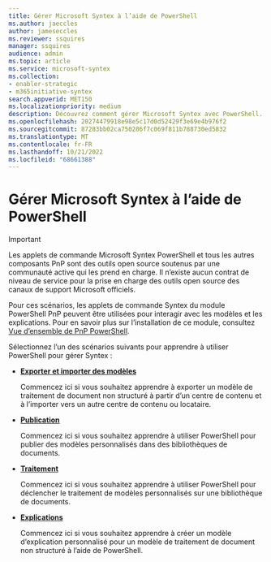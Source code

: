 ```yaml
---
title: Gérer Microsoft Syntex à l’aide de PowerShell
ms.author: jaeccles
author: jameseccles
ms.reviewer: ssquires
manager: ssquires
audience: admin
ms.topic: article
ms.service: microsoft-syntex
ms.collection:
- enabler-strategic
- m365initiative-syntex
search.appverid: MET150
ms.localizationpriority: medium
description: Découvrez comment gérer Microsoft Syntex avec PowerShell.
ms.openlocfilehash: 20274479918e98e5c17d0d52429f3e69e4b976f2
ms.sourcegitcommit: 87283bb02ca750286f7c069f811b788730ed5832
ms.translationtype: MT
ms.contentlocale: fr-FR
ms.lasthandoff: 10/21/2022
ms.locfileid: "68661388"
---
```

# <a name="manage-microsoft-syntex-by-using-powershell"></a>Gérer Microsoft Syntex à l’aide de PowerShell

> [!IMPORTANT]
> Les applets de commande Microsoft Syntex PowerShell et tous les autres composants PnP sont des outils open source soutenus par une communauté active qui les prend en charge. Il n’existe aucun contrat de niveau de service pour la prise en charge des outils open source des canaux de support Microsoft officiels.

Pour ces scénarios, les applets de commande Syntex du module PowerShell PnP peuvent être utilisées pour interagir avec les modèles et les explications. Pour en savoir plus sur l’installation de ce module, consultez [Vue d’ensemble de PnP PowerShell](/powershell/sharepoint/sharepoint-pnp/sharepoint-pnp-cmdlets).

Sélectionnez l’un des scénarios suivants pour apprendre à utiliser PowerShell pour gérer Syntex :

- [**Exporter et importer des modèles**](powershell-syntex-import-export.md)

    Commencez ici si vous souhaitez apprendre à exporter un modèle de traitement de document non structuré à partir d’un centre de contenu et à l’importer vers un autre centre de contenu ou locataire.

- [**Publication**](powershell-syntex-publishing.md)

    Commencez ici si vous souhaitez apprendre à utiliser PowerShell pour publier des modèles personnalisés dans des bibliothèques de documents.

- [**Traitement**](powershell-syntex-processing.md)

    Commencez ici si vous souhaitez apprendre à utiliser PowerShell pour déclencher le traitement de modèles personnalisés sur une bibliothèque de documents.

- [**Explications**](powershell-syntex-explanations.md)

    Commencez ici si vous souhaitez apprendre à créer un modèle d’explication personnalisé pour un modèle de traitement de document non structuré à l’aide de PowerShell.
